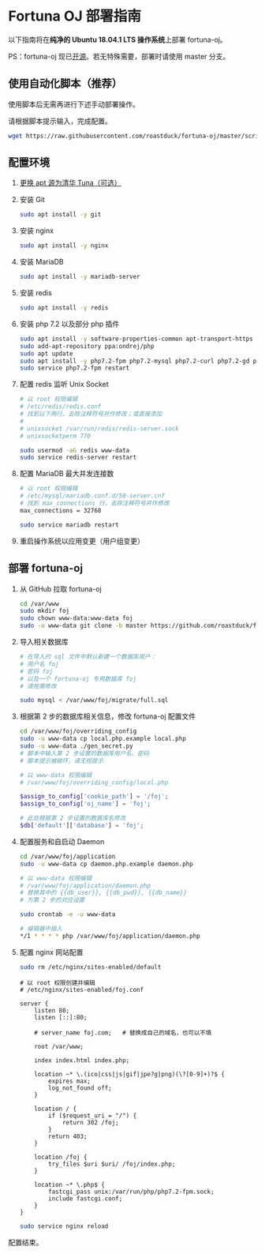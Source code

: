 # Fortuna OJ 部署指南

以下指南将在**纯净的 Ubuntu 18.04.1 LTS 操作系统**上部署 fortuna-oj。

PS：fortuna-oj 现已[开源](https://github.com/roastduck/fortuna-oj)。若无特殊需要，部署时请使用 master 分支。

## 使用自动化脚本（推荐）

使用脚本后无需再进行下述手动部署操作。

请根据脚本提示输入，完成配置。

```sh
wget https://raw.githubusercontent.com/roastduck/fortuna-oj/master/scripts/install.py && sudo python3 install.py
```

## 配置环境

1. [更换 apt 源为清华 Tuna（可选）](https://mirrors.tuna.tsinghua.edu.cn/help/ubuntu/)

2. 安装 Git

   ```sh
   sudo apt install -y git
   ```

3. 安装 nginx

   ```sh
   sudo apt install -y nginx
   ```

4. 安装 MariaDB

   ```sh
   sudo apt install -y mariadb-server
   ```

5. 安装 redis

   ```sh
   sudo apt install -y redis
   ```

6. 安装 php 7.2 以及部分 php 插件

   ```sh
   sudo apt install -y software-properties-common apt-transport-https lsb-release ca-certificates
   sudo add-apt-repository ppa:ondrej/php
   sudo apt update
   sudo apt install -y php7.2-fpm php7.2-mysql php7.2-curl php7.2-gd php7.2-mbstring php7.2-xml php7.2-xmlrpc php7.2-zip php7.2-opcache php-redis
   sudo service php7.2-fpm restart
   ```

7. 配置 redis 监听 Unix Socket

   ```sh
   # 以 root 权限编辑
   # /etc/redis/redis.conf
   # 找到以下两行，去除注释符号并作修改；或直接添加
   # 
   # unixsocket /var/run/redis/redis-server.sock
   # unixsocketperm 770
   
   sudo usermod -aG redis www-data
   sudo service redis-server restart
   ```

8. 配置 MariaDB 最大并发连接数

   ```sh
   # 以 root 权限编辑
   # /etc/mysql/mariadb.conf.d/50-server.cnf
   # 找到 max_connections 行，去除注释符号并作修改
   max_connections = 32768

   sudo service mariadb restart
   ```

9. 重启操作系统以应用变更（用户组变更）

## 部署 fortuna-oj

1. 从 GitHub 拉取 fortuna-oj

   ```sh
   cd /var/www
   sudo mkdir foj
   sudo chown www-data:www-data foj
   sudo -u www-data git clone -b master https://github.com/roastduck/fortuna-oj foj
   ```

2. 导入相关数据库

   ```sh
   # 在导入的 sql 文件中默认新建一个数据库用户：
   # 用户名 foj
   # 密码 foj
   # 以及一个 fortuna-oj 专用数据库 foj
   # 请按需修改
   
   sudo mysql < /var/www/foj/migrate/full.sql
   ```

3. 根据第 2 步的数据库相关信息，修改 fortuna-oj 配置文件

   ```sh
   cd /var/www/foj/overriding_config
   sudo -u www-data cp local.php.example local.php
   sudo -u www-data ./gen_secret.py
   # 脚本中输入第 2 步设置的数据库用户名、密码
   # 脚本提示被破环，请无视提示
   ```

   ```php
   # 以 www-data 权限编辑
   # /var/www/foj/overriding_config/local.php
   
   $assign_to_config['cookie_path'] = '/foj';
   $assign_to_config['oj_name'] = 'foj';

   # 此处根据第 2 步设置的数据库名修改
   $db['default']['database'] = 'foj';
   ```

4. 配置服务和自启动 Daemon

   ```sh
   cd /var/www/foj/application
   sudo -u www-data cp daemon.php.example daemon.php

   # 以 www-data 权限编辑
   # /var/www/foj/application/daemon.php
   # 替换其中的 {{db_user}}, {{db_pwd}}, {{db_name}}
   # 为第 2 步的对应设置
   ```

   ```sh
   sudo crontab -e -u www-data
   
   # 编辑器中插入
   */1 * * * * php /var/www/foj/application/daemon.php
   ```

5. 配置 nginx 网站配置

   ```sh
   sudo rm /etc/nginx/sites-enabled/default
   ```

   ```nginx
   # 以 root 权限创建并编辑
   # /etc/nginx/sites-enabled/foj.conf
   
   server {
       listen 80;
       listen [::]:80;
       
       # server_name foj.com;	# 替换成自己的域名，也可以不填
       
       root /var/www;

       index index.html index.php;
       
       location ~* \.(ico|css|js|gif|jpe?g|png)(\?[0-9]+)?$ {
           expires max;
           log_not_found off;
       }

       location / {
           if ($request_uri = "/") {
               return 302 /foj;
           }
           return 403;
       }
       
       location /foj {
           try_files $uri $uri/ /foj/index.php;
       }
       
       location ~* \.php$ {
           fastcgi_pass unix:/var/run/php/php7.2-fpm.sock;
           include fastcgi.conf;
       }
   }
   ```

   ```sh
   sudo service nginx reload
   ```

配置结束。
